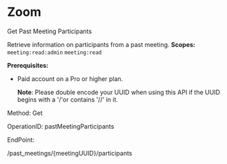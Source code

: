 #     Zoom


Get Past Meeting Participants

Retrieve information on participants from a past meeting. 
**Scopes:** `meeting:read:admin` `meeting:read`

**Prerequisites:**
* Paid account on a Pro or higher plan.

   **Note**: Please double encode your UUID when using this API if the UUID begins with a '/'or contains '//' in it.


Method: Get

OperationID: pastMeetingParticipants

EndPoint:

/past_meetings/{meetingUUID}/participants
